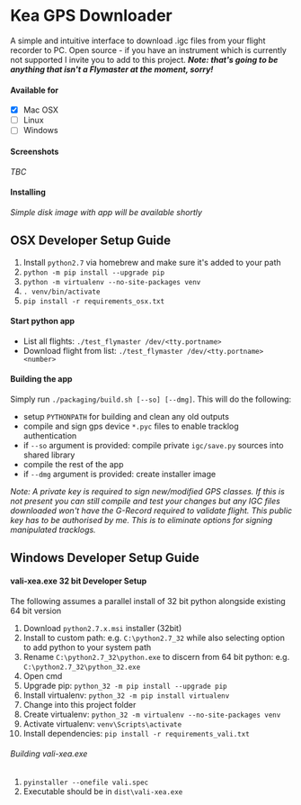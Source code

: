 # Kea GPS Downloader

A simple and intuitive interface to download .igc files from your flight recorder to PC.
Open source - if you have an instrument which is currently not supported I invite you to add to this project. ***Note: that's going to be anything that isn't a Flymaster at the moment, sorry!***

#### Available for
- [x] Mac OSX
- [ ] Linux
- [ ] Windows

#### Screenshots
*TBC*

#### Installing
*Simple disk image with app will be available shortly*


## OSX Developer Setup Guide

1. Install `python2.7` via homebrew and make sure it's added to your path
1. `python -m pip install --upgrade pip`
1. `python -m virtualenv --no-site-packages venv`
1. `. venv/bin/activate`
1. `pip install -r requirements_osx.txt`

#### Start python app
* List all flights: `./test_flymaster /dev/<tty.portname>`
* Download flight from list: `./test_flymaster /dev/<tty.portname> <number>`

#### Building the app
Simply run `./packaging/build.sh [--so] [--dmg]`. This will do the following:
* setup `PYTHONPATH` for building and clean any old outputs
* compile and sign gps device `*.pyc` files to enable tracklog authentication
* if `--so` argument is provided: compile private `igc/save.py` sources into shared library
* compile the rest of the app
* if `--dmg` argument is provided: create installer image

*Note: A private key is required to sign new/modified GPS classes. If this is not present you can still compile and test your changes but any IGC files downloaded won't have the G-Record required to validate flight. This public key has to be authorised by me. This is to eliminate options for signing manipulated tracklogs.*



## Windows Developer Setup Guide


#### vali-xea.exe 32 bit Developer Setup

The following assumes a parallel install of 32 bit python alongside existing 64 bit version
1. Download `python2.7.x.msi` installer (32bit)
1. Install to custom path: e.g. `C:\python2.7_32` while also selecting option to add python to your system path
1. Rename `C:\python2.7_32\python.exe` to discern from 64 bit python: e.g. `C:\python2.7_32\python_32.exe`
1. Open cmd
1. Upgrade pip: `python_32 -m pip install --upgrade pip`
1. Install virtualenv: `python_32 -m pip install virtualenv`
1. Change into this project folder
1. Create virtualenv: `python_32 -m virtualenv --no-site-packages venv`
1. Activate virtualenv: `venv\Scripts\activate`
1. Install dependencies: `pip install -r requirements_vali.txt`

###### Building vali-xea.exe
1. `pyinstaller --onefile vali.spec`
1. Executable should be in `dist\vali-xea.exe`
